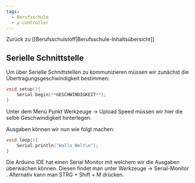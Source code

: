 ```yaml
---
tags:
  - Berufsschule
  - µ-controller
---
```

Zurück zu [[Berufsschulstoff|Berufsschule-Inhaltsübersicht]]
## Serielle Schnittstelle

Um über Serielle Schnittstellen zu kommunizieren müssen wir zunächst die Übertragungsgeschwindigkeit bestimmen:

```c
void setup(){
	Serial.begin(**GESCHWINDIGKEIT**);
}
```

Unter dem Menü Punkt Werkzeuge -> Upload Speed müssen wir hier die selbe Geschwindigkeit hinterlegen.

Ausgaben können wir nun wie folgt machen:

```c
void loop(){
	Serial.println("Hallo Welt\n");
}
```

Die Arduino IDE hat einen Serial Monitor mit welchem wir die Ausgaben überwachen können. Diesen findet man unter Werkzeuge -> Serial-Monitor . Alternativ kann man STRG + Shift + M drücken.

